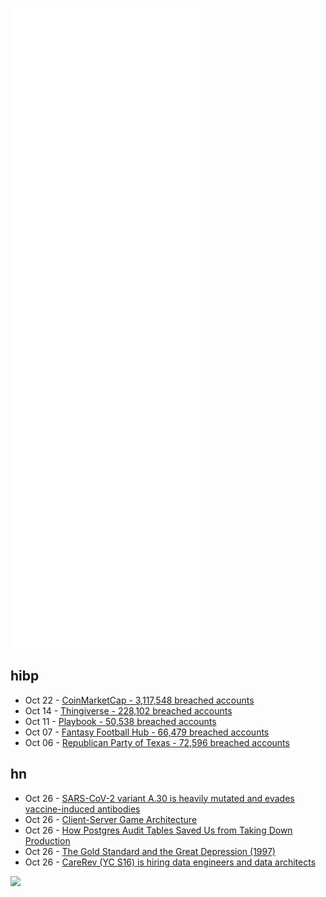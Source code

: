![Metrics](https://raw.githubusercontent.com/phixion/phixion/master/metrics.svg)

## hibp

<!--
for https://github.com/phixion/phixion/blob/main/.github/workflows/feeds.yml
-->
<!--START_SECTION:haveibeenpwnd-->
- Oct 22 - [CoinMarketCap - 3,117,548 breached accounts](https://haveibeenpwned.com/PwnedWebsites#CoinMarketCap)
- Oct 14 - [Thingiverse - 228,102 breached accounts](https://haveibeenpwned.com/PwnedWebsites#Thingiverse)
- Oct 11 - [Playbook - 50,538 breached accounts](https://haveibeenpwned.com/PwnedWebsites#Playbook)
- Oct 07 - [Fantasy Football Hub - 66,479 breached accounts](https://haveibeenpwned.com/PwnedWebsites#FantasyFootballHub)
- Oct 06 - [Republican Party of Texas - 72,596 breached accounts](https://haveibeenpwned.com/PwnedWebsites#RepublicanPartyOfTexas)
<!--END_SECTION:haveibeenpwnd-->

## hn

<!--
for https://github.com/phixion/phixion/blob/main/.github/workflows/feeds.yml
-->
<!--START_SECTION:hn-->
- Oct 26 - [SARS-CoV-2 variant A.30 is heavily mutated and evades vaccine-induced antibodies](https://www.nature.com/articles/s41423-021-00779-5)
- Oct 26 - [Client-Server Game Architecture](https://www.gabrielgambetta.com/client-server-game-architecture.html)
- Oct 26 - [How Postgres Audit Tables Saved Us from Taking Down Production](https://heap.io/blog/how-postgres-audit-tables-saved-us-from-taking-down-production)
- Oct 26 - [The Gold Standard and the Great Depression (1997)](https://www.nber.org/papers/w6060)
- Oct 26 - [CareRev (YC S16) is hiring data engineers and data architects](https://news.ycombinator.com/item?id=29002941)
<!--END_SECTION:hn-->

<!--
for https://yhype.me
-->
![](https://hit.yhype.me/github/profile?user_id=13013670)
